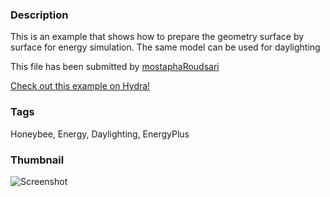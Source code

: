 ### Description 
This is an example that shows how to prepare the geometry surface by surface for energy simulation. The same model can be used for daylighting

This file has been submitted by [mostaphaRoudsari](https://github.com/mostaphaRoudsari)

[Check out this example on Hydra!](http://hydrashare.github.io/hydra/viewer?owner=mostaphaRoudsari&fork=hydra_1&id=Surface_by_surface_geometry_preparation_for_energy_similation_I)
### Tags 
Honeybee, Energy, Daylighting, EnergyPlus
### Thumbnail 
![Screenshot](https://raw.githubusercontent.com/mostaphaRoudsari/hydra/master/Surface_by_surface_geometry_preparation_for_energy_similation_I/thumbnail.png)

